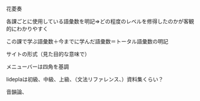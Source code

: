 花菱奏


各課ごとに使用している語彙数を明記⇒どの程度のレベルを修得したのかが客観的にわかりやすく

この課で学ぶ語彙数＋今までに学んだ語彙数＝トータル語彙数の明記

サイトの形式（見た目的な意味で）

メニューバーは四角を基調

lideplaは初級、中級、上級、（文法リファレンス、）資料集くらい？

音韻論、
